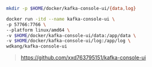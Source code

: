 ```bash
mkdir -p $HOME/docker/kafka-console-ui/{data,log}

docker run -itd --name kafka-console-ui \
-p 57766:7766 \
--platform linux/amd64 \
-v $HOME/docker/kafka-console-ui/data:/app/data \
-v $HOME/docker/kafka-console-ui/log:/app/log \
wdkang/kafka-console-ui
```

> https://github.com/xxd763795151/kafka-console-ui
